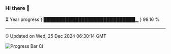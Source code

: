 ### Hi there 👋

⏳ Year progress { █████████████████████████████▁ } 98.16 %

---

⏰ Updated on Wed, 25 Dec 2024 06:30:14 GMT

![Progress Bar CI](https://github.com/ZhaoGui/ZhaoGui/workflows/Progress%20Bar%20CI/badge.svg)
